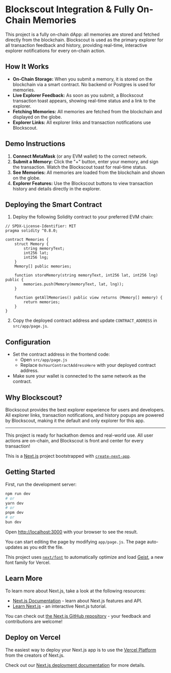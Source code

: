 # Blockscout Integration & Fully On-Chain Memories

This project is a fully on-chain dApp: all memories are stored and fetched directly from the blockchain. Blockscout is used as the primary explorer for all transaction feedback and history, providing real-time, interactive explorer notifications for every on-chain action.

## How It Works

- **On-Chain Storage:** When you submit a memory, it is stored on the blockchain via a smart contract. No backend or Postgres is used for memories.
- **Live Explorer Feedback:** As soon as you submit, a Blockscout transaction toast appears, showing real-time status and a link to the explorer.
- **Fetching Memories:** All memories are fetched from the blockchain and displayed on the globe.
- **Explorer Links:** All explorer links and transaction notifications use Blockscout.

## Demo Instructions

1. **Connect MetaMask** (or any EVM wallet) to the correct network.
2. **Submit a Memory:** Click the "+" button, enter your memory, and sign the transaction. Watch the Blockscout toast for real-time status.
3. **See Memories:** All memories are loaded from the blockchain and shown on the globe.
4. **Explorer Features:** Use the Blockscout buttons to view transaction history and details directly in the explorer.

## Deploying the Smart Contract

1. Deploy the following Solidity contract to your preferred EVM chain:

```solidity
// SPDX-License-Identifier: MIT
pragma solidity ^0.8.0;

contract Memories {
    struct Memory {
        string memoryText;
        int256 lat;
        int256 lng;
    }
    Memory[] public memories;

    function storeMemory(string memoryText, int256 lat, int256 lng) public {
        memories.push(Memory(memoryText, lat, lng));
    }

    function getAllMemories() public view returns (Memory[] memory) {
        return memories;
    }
}
```

2. Copy the deployed contract address and update `CONTRACT_ADDRESS` in `src/app/page.js`.

## Configuration

- Set the contract address in the frontend code:
  - Open `src/app/page.js`
  - Replace `0xYourContractAddressHere` with your deployed contract address.
- Make sure your wallet is connected to the same network as the contract.

## Why Blockscout?

Blockscout provides the best explorer experience for users and developers. All explorer links, transaction notifications, and history popups are powered by Blockscout, making it the default and only explorer for this app.

---

This project is ready for hackathon demos and real-world use. All user actions are on-chain, and Blockscout is front and center for every transaction!

This is a [Next.js](https://nextjs.org) project bootstrapped with [`create-next-app`](https://github.com/vercel/next.js/tree/canary/packages/create-next-app).

## Getting Started

First, run the development server:

```bash
npm run dev
# or
yarn dev
# or
pnpm dev
# or
bun dev
```

Open [http://localhost:3000](http://localhost:3000) with your browser to see the result.

You can start editing the page by modifying `app/page.js`. The page auto-updates as you edit the file.

This project uses [`next/font`](https://nextjs.org/docs/app/building-your-application/optimizing/fonts) to automatically optimize and load [Geist](https://vercel.com/font), a new font family for Vercel.

## Learn More

To learn more about Next.js, take a look at the following resources:

- [Next.js Documentation](https://nextjs.org/docs) - learn about Next.js features and API.
- [Learn Next.js](https://nextjs.org/learn) - an interactive Next.js tutorial.

You can check out [the Next.js GitHub repository](https://github.com/vercel/next.js) - your feedback and contributions are welcome!

## Deploy on Vercel

The easiest way to deploy your Next.js app is to use the [Vercel Platform](https://vercel.com/new?utm_medium=default-template&filter=next.js&utm_source=create-next-app&utm_campaign=create-next-app-readme) from the creators of Next.js.

Check out our [Next.js deployment documentation](https://nextjs.org/docs/app/building-your-application/deploying) for more details.
